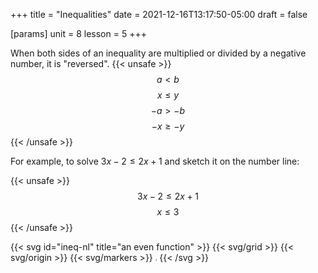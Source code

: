 +++
title = "Inequalities"
date = 2021-12-16T13:17:50-05:00
draft = false

[params]
unit = 8
lesson = 5
+++

When both sides of an inequality are multiplied or divided by a negative number, it is "reversed".
{{< unsafe >}}
$$a\lt b$$
$$x\le y$$
$$-a\gt -b$$
$$-x\ge -y$$
{{< /unsafe >}}

For example, to solve $3x-2\le 2x+1$ and sketch it on the number line:

{{< unsafe >}}
$$3x-2\le 2x+1$$
$$x\le 3$$
{{< /unsafe >}}

{{< svg id="ineq-nl" title="an even function" >}}
{{< svg/grid >}}
{{< svg/origin >}}
{{< svg/markers >}}
<path d="M65,50 l-55,0" stroke="#000" fill="none" marker-end="url(#arrow)" />
<circle cx="65" cy="50" r="2" stroke="#000" />
<text x="65" y="45" style="font: italic 5px serif;">3</text>
{{< /svg >}}
